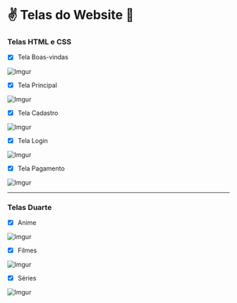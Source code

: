 # :v: ​Telas ​d​o​ ​W​ebsite :vulcan_salute:
### Telas HTML e CSS ###

- [x] Tela Boas-vindas

![Imgur](https://i.imgur.com/6Jmb8v2.png)

- [x] Tela Principal

![Imgur](https://i.imgur.com/xUX06Zl.png)

- [x] Tela Cadastro

![Imgur](https://i.imgur.com/lWbj8Lw.png)

- [x] Tela Login

![Imgur](https://i.imgur.com/uT6PWQi.png)

- [x] Tela Pagamento

![Imgur](https://i.imgur.com/s9j8EOG.png)

  -------------------------------------------------

### Telas Duarte ###

- [x] Anime

![Imgur](https://i.imgur.com/eTpt64k.png)

- [x] Filmes

![Imgur](https://i.imgur.com/ZTHA3l6.png)

- [x] Séries

![Imgur](https://i.imgur.com/B2MK6O7.png)
